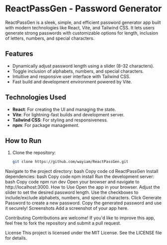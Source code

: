 # ReactPassGen - Password Generator

ReactPassGen is a sleek, simple, and efficient password generator app built with modern technologies like React, Vite, and Tailwind CSS. It lets users generate strong passwords with customizable options for length, inclusion of letters, numbers, and special characters.

## Features

- Dynamically adjust password length using a slider (8–32 characters).
- Toggle inclusion of alphabets, numbers, and special characters.
- Intuitive and responsive user interface with Tailwind CSS.
- Fast build and development environment powered by Vite.

## Technologies Used

- **React**: For creating the UI and managing the state.
- **Vite**: For lightning-fast builds and development server.
- **Tailwind CSS**: For styling and responsiveness.
- **npm**: For package management.

## How to Run

1. Clone the repository:
   ```bash
   git clone https://github.com/wayiam/ReactPassGen.git
Navigate to the project directory:
bash
Copy code
cd ReactPassGen
Install dependencies:
bash
Copy code
npm install
Run the development server:
bash
Copy code
npm run dev
Open your browser and navigate to http://localhost:3000.
How to Use
Open the app in your browser.
Adjust the slider to set the desired password length.
Use the checkboxes to include/exclude alphabets, numbers, and special characters.
Click Generate Password to create a new password.
Copy the generated password and use it securely!
Screenshots
Add a screenshot of your app here.

Contributing
Contributions are welcome! If you'd like to improve this app, feel free to fork the repository and submit a pull request.

License
This project is licensed under the MIT License. See the LICENSE file for details.